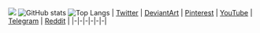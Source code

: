![](https://pbs.twimg.com/profile_banners/1321263663186092032/1612474610/1500x500)
![GitHub stats](https://github-readme-stats.vercel.app/api?username=IrvMontalvo&show_icons=true&hide_border=true&hide_title=true&theme=buefy)
![Top Langs](https://github-readme-stats.vercel.app/api/top-langs/?username=IrvMontalvo&hide_border=true&hide_title=true&theme=buefy)
| [Twitter](https://twitter.com/IrvMontalvo) | [DeviantArt](https://www.deviantart.com/irvmontalvo) | [Pinterest](https://www.pinterest.com/IrvMontalvo) | [YouTube](https://www.youtube.com/channel/UCRVsgHASXc4FYyR5F3Nb5Iw) | [Telegram](https://t.me/IrvMontalvo) | [Reddit](https://www.reddit.com/user/IrvMontalvo) |
|-|-|-|-|-|-|
